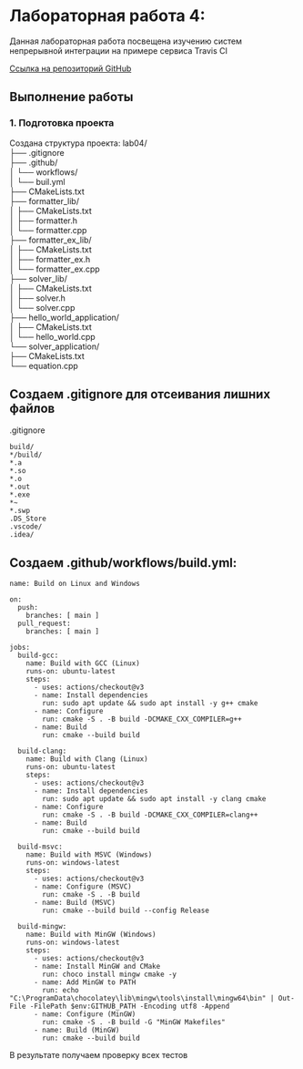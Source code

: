# Лабораторная работа 4:
Данная лабораторная работа посвещена изучению систем непрерывной интеграции на примере сервиса Travis CI

[Ссылка на репозиторий GitHub](https://github.com/tyrtir/laba04)

## Выполнение работы

### 1. Подготовка проекта

Создана структура проекта:
lab04/<br>
├── .gitignore<br>
├── .github/<br>
│   └── workflows/<br>
│       └── buil.yml<br>
├── CMakeLists.txt<br>
├── formatter_lib/<br>
│   ├── CMakeLists.txt<br>
│   ├── formatter.h<br>
│   └── formatter.cpp<br>
├── formatter_ex_lib/<br>
│   ├── CMakeLists.txt<br>
│   ├── formatter_ex.h<br>
│   └── formatter_ex.cpp<br>
├── solver_lib/<br>
│   ├── CMakeLists.txt<br>
│   ├── solver.h<br>
│   └── solver.cpp<br>
├── hello_world_application/<br>
│   ├── CMakeLists.txt<br>
│   └── hello_world.cpp<br>
└── solver_application/<br>
    ├── CMakeLists.txt<br>
    └── equation.cpp<br>
  
## Создаем .gitignore для отсеивания лишних файлов
.gitignore 
```
build/
*/build/
*.a
*.so
*.o
*.out
*.exe
*~
*.swp
.DS_Store
.vscode/
.idea/
```
## Создаем .github/workflows/build.yml:
```
name: Build on Linux and Windows

on:
  push:
    branches: [ main ]
  pull_request:
    branches: [ main ]

jobs:
  build-gcc:
    name: Build with GCC (Linux)
    runs-on: ubuntu-latest
    steps:
      - uses: actions/checkout@v3
      - name: Install dependencies
        run: sudo apt update && sudo apt install -y g++ cmake
      - name: Configure
        run: cmake -S . -B build -DCMAKE_CXX_COMPILER=g++
      - name: Build
        run: cmake --build build

  build-clang:
    name: Build with Clang (Linux)
    runs-on: ubuntu-latest
    steps:
      - uses: actions/checkout@v3
      - name: Install dependencies
        run: sudo apt update && sudo apt install -y clang cmake
      - name: Configure
        run: cmake -S . -B build -DCMAKE_CXX_COMPILER=clang++
      - name: Build
        run: cmake --build build

  build-msvc:
    name: Build with MSVC (Windows)
    runs-on: windows-latest
    steps:
      - uses: actions/checkout@v3
      - name: Configure (MSVC)
        run: cmake -S . -B build
      - name: Build (MSVC)
        run: cmake --build build --config Release

  build-mingw:
    name: Build with MinGW (Windows)
    runs-on: windows-latest
    steps:
      - uses: actions/checkout@v3
      - name: Install MinGW and CMake
        run: choco install mingw cmake -y
      - name: Add MinGW to PATH
        run: echo "C:\ProgramData\chocolatey\lib\mingw\tools\install\mingw64\bin" | Out-File -FilePath $env:GITHUB_PATH -Encoding utf8 -Append
      - name: Configure (MinGW)
        run: cmake -S . -B build -G "MinGW Makefiles"
      - name: Build (MinGW)
        run: cmake --build build
```
В результате получаем проверку всех тестов 
